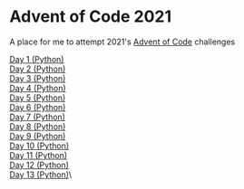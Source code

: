 # Advent of Code 2021
A place for me to attempt 2021's [Advent of Code](https://adventofcode.com/2021/) challenges

[Day 1 (Python)](/solutions/day-01/day-01.py)\
[Day 2 (Python)](/solutions/day-02/day-02.py)\
[Day 3 (Python)](/solutions/day-03/day-03.py)\
[Day 4 (Python)](/solutions/day-04/day-04.py)\
[Day 5 (Python)](/solutions/day-05/day-05.py)\
[Day 6 (Python)](/solutions/day-06/day-06.py)\
[Day 7 (Python)](/solutions/day-07/day-07.py)\
[Day 8 (Python)](/solutions/day-08/day-08.py)\
[Day 9 (Python)](/solutions/day-09/day-09.py)\
[Day 10 (Python)](/solutions/day-10/day-10.py)\
[Day 11 (Python)](/solutions/day-11/day-11.py)\
[Day 12 (Python)](/solutions/day-12/day-12.py)\
[Day 13 (Python)](/solutions/day-13/day-13.py)\
